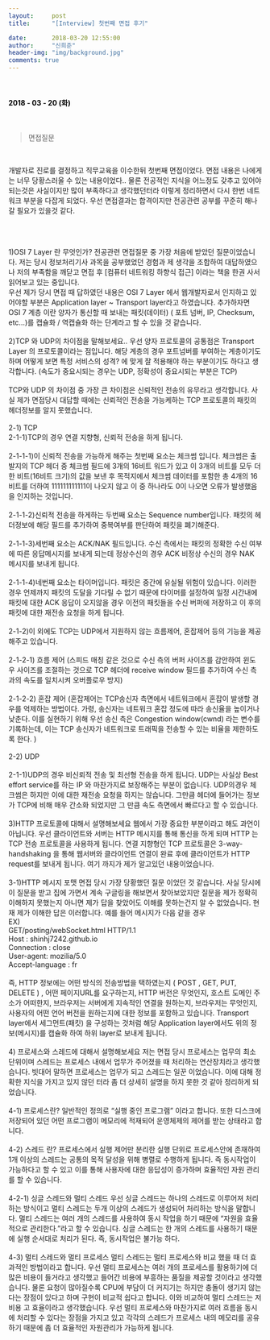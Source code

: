 ```yaml
---
layout:     post
title:      "[Interview] 첫번째 면접 후기"

date:       2018-03-20 12:55:00
author:     "신희준"
header-img: "img/background.jpg"
comments: true
---
```


<head>
 <meta property="og:type" content="면접질문1">
 <meta property="og:title" content="면접질문1">
 <meta property="og:description" content="면접질문1">
 <meta property="og:url" content="http://shj7242.github.io/2018/03/20/Interview/">

 <meta name="twitter:card" content="면접질문1">
  <meta name="twitter:title" content="면접질문1">
  <meta name="twitter:description" content="면접질문1">
  <meta name="FACEBOOK:domain" content="http://shj7242.github.io/2018/03/20/Interview/">
  <meta name="facebook:card" content="면접질문1">
   <meta name="facebook:title" content="면접질문1">
   <meta name="facebook:description" content="면접질문1">
   <meta name="facebook:domain" content="http://shj7242.github.io/2018/03/20/Interview/">


 </head>

<br>
<H4 style ="font-weight:bold; color:black;"> </H4>

<H4 style ="font-weight:bold; color : black">2018 - 03 - 20 (화)</H4>
<br>


> 면접질문

<br>

개발자로 진로를 결정하고 직무교육을 이수한뒤 첫번째 면접이었다. 면접 내용은 나에게는 너무 당황스러울 수 있는 내용이었다.. 물론 전공적인 지식을 어느정도 갖추고 있어야 되는것은 사실이지만 많이 부족하다고 생각했던터라 이렇게 정리하면서 다시 한번 네트워크 부분을 다잡게 되었다. 우선 면접결과는 합격이지만 전공관련 공부를 꾸준히 해나갈 필요가 있을것 같다.

<br><br>

1)OSI 7 Layer 란 무엇인가?
전공관련 면접질문 중 가장 처음에 받았던 질문이었습니다. 저는 당시 정보처리기사 과목을 공부했었던 경험과 제 생각을 조합하여 대답하였으나 저의 부족함을 깨닫고 면접 후 [컴퓨터 네트워킹 하향식 접근] 이라는 책을 한권 사서 읽어보고 있는 중입니다. 
<br> 
 우선 제가 당시 면접 때 답하였던 내용은 OSI 7 Layer 에서 웹개발자로서 인지하고 있어야할 부분은 Application layer ~ Transport layer라고 하였습니다. 추가하자면 OSI 7 계층 이란 양자가 통신할 때 보내는 패킷(데이터) ( 포트 넘버, IP, Checksum, etc…)를 캡슐화 / 역캡슐화 하는 단계라고 할 수 있을 것 같습니다. 
<br><br>
2)TCP 와 UDP의 차이점을 말해보세요..
 우선 양자 프로토콜의 공통점은 Transport Layer 의 프로토콜이라는 점입니다. 해당 계층의 경우 포트넘버를 부여하는 계층이기도 하며 어떻게 보면 특정 서비스의 성격? 에 맞게 잘 적용해야 하는 부분이기도 하다고 생각합니다. (속도가 중요시되는 경우는 UDP, 정확성이 중요시되는 부분은 TCP)   
<br>
TCP와 UDP 의 차이점 중 가장 큰 차이점은 신뢰적인 전송의 유무라고 생각합니다. 사실 제가 면접당시 대답할 때에는 신뢰적인 전송을 가능케하는 TCP 프로토콜의 패킷의 헤더정보를 알지 못했습니다. 
<br><br>
2-1) TCP 
<br>
2-1-1)TCP의 경우 연결 지향형, 신뢰적 전송을 하게 됩니다.
<br><br>
2-1-1-1)이 신뢰적 전송을 가능하게 해주는 첫번째 요소는 체크썸 입니다. 체크썸은 출발지의 TCP 헤더 중 체크썸 필드에 3개의 16비트 워드가 있고 이 3개의 비트를 모두 더한 비트(16비트 크기)의 값을 보낸 후 목적지에서 체크썸 데이터를 포함한 총 4개의 16비트를 더하여 111111111111이 나오지 않고 이 중 하나라도 0이 나오면 오류가 발생했음을 인지하는 것입니다.
<br><br>
2-1-1-2)신뢰적 전송을 하게하는 두번째 요소는 Sequence number입니다. 패킷의 헤더정보에 해당 필드를 추가하여 중복여부를 판단하여 패킷을 폐기해준다.
<br><br>
2-1-1-3)세번째 요소는 ACK/NAK 필드입니다. 수신 측에서는 패킷의 정확한 수신 여부에 따른 응답메시지를 보내게 되는데 정상수신의 경우 ACK 비정상 수신의 경우 NAK 메시지를 보내게 됩니다.
<br><br>
2-1-1-4)네번째 요소는 타이머입니다. 패킷은 중간에 유실될 위험이 있습니다. 이러한 경우 언제까지 패킷의 도달을 기다릴 수 없기 때문에 타이머를 설정하여 일정 시간내에 패킷에 대한 ACK 응답이 오지않을 경우 이전의 패킷들을 수신 버퍼에 저장하고 이 후의 패킷에 대한 재전송 요청을 하게 됩니다.
<br><br>
2-1-2)이 외에도 TCP는 UDP에서 지원하지 않는 흐름제어, 혼잡제어 등의 기능을 제공해주고 있습니다. 
<br><br>
2-1-2-1) 흐름 제어 (스피드 매칭 같은 것으로 수신 측의 버퍼 사이즈를 감안하여 윈도우 사이즈를 조절하는 것으로 TCP 헤더에 receive window 필드를 추가하여 수신 측과의 속도를 일치시켜 오버플로우 방지)
<br><br>
2-1-2-2) 혼잡 제어 (혼잡제어는 TCP송신자 측면에서 네트워크에서 혼잡이 발생할 경우를 억제하는 방법이다. 가령, 송신자는 네트워크 혼잡 정도에 따라 송신율을 높이거나 낮춘다. 이를 실현하기 위해 우선 송신 측은 Congestion window(cwnd) 라는 변수를 기록하는데, 이는 TCP 송신자가 네트워크로 트래픽을 전송할 수 있는 비율을 제한하도록 한다. )
<br><br>
2-2) UDP 
<br><br>
2-1-1)UDP의 경우 비신뢰적 전송 및 최선형 전송을 하게 됩니다.
 UDP는 사실상 Best effort service를 하는 IP 와 마찬가지로 보장해주는 부분이 없습니다. UDP의경우 체크썸은 하지만 이에 대한 재전송 요청을 하지는 않습니다. 그만큼 헤더에 들어가는 정보가 TCP에 비해 매우 간소화 되었지만 그 만큼 속도 측면에서 빠르다고 할 수 있습니다.
<br><br>
3)HTTP 프로토콜에 대해서 설명해보세요
웹에서 가장 중요한 부분이라고 해도 과언이 아닙니다. 우선 클라이언트와 서버는 HTTP 메시지를 통해 통신을 하게 되며 HTTP 는 TCP 전송 프로토콜을 사용하게 됩니다. 연결 지향형인 TCP 프로토콜은 3-way-handshaking 을 통해 웹서버와 클라이언트 연결이 완료 후에 클라이언트가 HTTP request를 보내게 됩니다. 여기 까지가 제가 알고있던 내용이었습니다.
<br><br>
3-1)HTTP 메시지 포맷
 면접 당시 가장 당황했던 질문 이었던 것 같습니다. 사실 당시에 이 질문을 받고 집에 가면서 계속 구글링을 해보면서 찾아보았지만 질문을 제가 정확히 이해하지 못했는지 아니면 제가 답을 찾았어도 이해를 못하는건지 알 수 없었습니다. 현재 제가 이해한 답은 이러합니다. 예를 들어 메시지가 다음 같을 경우
<br>
EX)
<br>
GET/posting/webSocket.html HTTP/1.1
<br>
Host : shinhj7242.github.io
<br>
Connection : close
<br>
User-agent: mozilia/5.0
<br>
Accept-language : fr
<br><br>
즉, HTTP 정보에는 어떤 방식의 전송방법을 택하였는지 ( POST , GET, PUT, DELETE ) , 어떤 페이지URL를 요구하는지, HTTP 버전은 무엇인지, 호스트 도메인 주소가 어떠한지, 브라우저는 서버에게 지속적인 연결을 원하는지, 브라우저는 무엇인지, 사용자의 어떤 언어 버전을 원하는지에 대한 정보를 포함하고 있습니다. Transport layer에서 세그먼트(패킷) 을 구성하는 것처럼 해당 Application layer에서도 위의 정보(메시지)를 캡슐화 하여 하위 layer로 보내게 됩니다.
<br><br>
4) 프로세스와 스레드에 대해서 설명해보세요
 저는 면접 당시 프로세스는 업무의 최소 단위이며 스레드는 프로세스 내에서 업무가 주어졌을 때 처리하는 연산장치라고 생각했습니다. 빗대어 말하면 프로세스는 업무가 되고 스레드는 일꾼 이었습니다. 이에 대해 정확한 지식을 가지고 있지 않던 터라 좀 더 상세히 설명을 하지 못한 것 같아 정리하게 되었습니다.
<br><br>
4-1) 프로세스란?
 일반적인 정의로 “실행 중인 프로그램” 이라고 합니다. 또한 디스크에 저장되어 있던 어떤 프로그램이 메모리에 적재되어 운영체제의 제어를 받는 상태라고 합니다.
<br><br>
4-2) 스레드 란? 
 프로세스에서 실행 제어만 분리한 실행 단위로 프로세스안에 존재하여 1개 이상의 스레드는 공통의 목적 달성을 위해 병렬로 수행하게 됩니다. 즉 동시작업이 가능하다고 할 수 있고 이를 통해 사용자에 대한 응답성이 증가하며 효율적인 자원 관리를 할 수 있습니다.
<br><br>
4-2-1) 싱글 스레드와 멀티 스레드
 우선 싱글 스레드는 하나의 스레드로 이루어져 처리하는 방식이고 멀티 스레드는 두개 이상의 스레드가 생성되어 처리하는 방식을 말합니다. 멀티 스레드는 여러 개의 스레드를 사용하여 동시 작업을 하기 때문에 “자원을 효율적으로 관리한다.”라고 할 수 있습니다. 싱글 스레드는 한 개의 스레드를 사용하기 때문에 실행 순서대로 처리가 된다. 즉, 동시작업은 불가능 하다.
<br><br>
4-3) 멀티 스레드와 멀티 프로세스
 멀티 스레드는 멀티 프로세스와 비교 했을 때 더 효과적인 방법이라고 합니다. 우선 멀티 프로세스는 여러 개의 프로세스를 활용하기에 더 많은 비용이 들거라고 생각했고 들어간 비용에 부흥하는 품질을 제공할 것이라고 생각했습니다. 물론 요청이 많아질수록 CPU에 부담이 더 커지기는 하지만 충돌이 생기지 않는다는 장점이 있다고 하며 구현이 비교적 쉽다고 합니다. 이와 비교하여 멀티 스레드는 저 비용 고 효율이라고 생각했습니다. 우선 멀티 프로세스와 마찬가지로 여러 흐름을 동시에 처리할 수 있다는 장점을 가지고 있고 각각의 스레드가 프로세스 내의 메모리를 공유하기 때문에 좀 더 효율적인 자원관리가 가능하게 됩니다.
 

